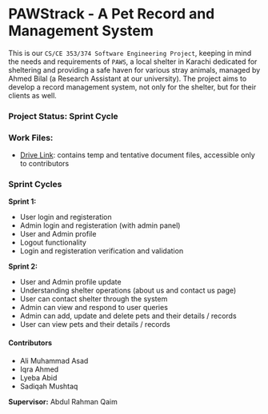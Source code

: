 # PAWStrack - A Pet Record and Management System

This is our ```CS/CE 353/374 Software Engineering Project```, keeping in mind the needs and requirements of ```PAWS```, a local shelter in Karachi dedicated for sheltering and providing a safe haven for various stray animals, managed by Ahmed Bilal (a Research Assistant at our university).
The project aims to develop a record management system, not only for the shelter, but for their clients as well.


### Project Status: Sprint Cycle 

### Work Files:
- [Drive Link](https://drive.google.com/drive/folders/1U75j3uAwPmPagNRowCkgxa-T3ujPLKAr): contains temp and tentative document files, accessible only to contributors 

### Sprint Cycles

**Sprint 1:**
- User login and registeration
- Admin login and registeration (with admin panel)
- User and Admin profile
- Logout functionality
- Login and registeration verification and validation

**Sprint 2:**
- User and Admin profile update
- Understanding shelter operations (about us and contact us page)
- User can contact shelter through the system
- Admin can view and respond to user queries
- Admin can add, update and delete pets and their details / records
- User can view pets and their details / records

#### Contributors
- Ali Muhammad Asad
- Iqra Ahmed
- Lyeba Abid
- Sadiqah Mushtaq

**Supervisor:** Abdul Rahman Qaim
